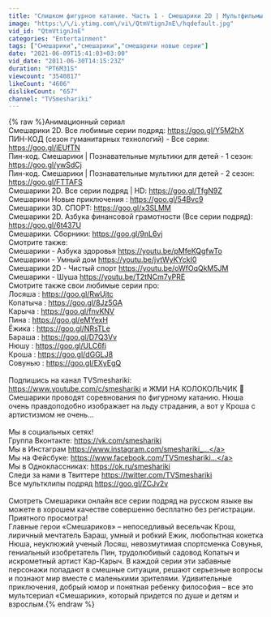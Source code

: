 ```yaml
---
title: "Слишком фигурное катание. Часть 1 - Смешарики 2D | Мультфильмы для детей"
image: "https:\/\/i.ytimg.com\/vi\/QtmVtignJnE\/hqdefault.jpg"
vid_id: "QtmVtignJnE"
categories: "Entertainment"
tags: ["Смешарики","смешарики","смешарики новые серии"]
date: "2021-06-09T15:41:03+03:00"
vid_date: "2011-06-30T14:15:23Z"
duration: "PT6M31S"
viewcount: "3540817"
likeCount: "4606"
dislikeCount: "657"
channel: "TVSmeshariki"
---
```

{% raw %}Анимационный сериал<br />Смешарики 2D. Все любимые серии подряд: <a rel="nofollow" target="blank" href="https://goo.gl/Y5M2hX">https://goo.gl/Y5M2hX</a><br />ПИН-КОД (сезон гуманитарных технологий) - Все серии: <a rel="nofollow" target="blank" href="https://goo.gl/iEUfTN">https://goo.gl/iEUfTN</a><br />Пин-код. Смешарики | Познавательные мультики для детей - 1 сезон: <a rel="nofollow" target="blank" href="https://goo.gl/ywSdCj">https://goo.gl/ywSdCj</a><br />Пин-код. Смешарики | Познавательные мультики для детей - 2 сезон: <a rel="nofollow" target="blank" href="https://goo.gl/FTTAFS">https://goo.gl/FTTAFS</a><br />Смешарики 2D. Все серии подряд | HD: <a rel="nofollow" target="blank" href="https://goo.gl/TfgN9Z">https://goo.gl/TfgN9Z</a> <br />Смешарики Новые приключения : <a rel="nofollow" target="blank" href="https://goo.gl/54Bvc9">https://goo.gl/54Bvc9</a><br />Смешарики 3D. СПОРТ: <a rel="nofollow" target="blank" href="https://goo.gl/x3SLMM">https://goo.gl/x3SLMM</a><br />Смешарики 2D. Азбука финансовой грамотности (Все серии подряд): <a rel="nofollow" target="blank" href="https://goo.gl/6t437U">https://goo.gl/6t437U</a><br />Смешарики. Сборники: <a rel="nofollow" target="blank" href="https://goo.gl/9nL6vj">https://goo.gl/9nL6vj</a><br />Смотрите также:<br />Смешарики - Азбука здоровья <a rel="nofollow" target="blank" href="https://youtu.be/pMfeKQgfwTo">https://youtu.be/pMfeKQgfwTo</a><br />Смешарики - Умный дом <a rel="nofollow" target="blank" href="https://youtu.be/jvtWyKYckI0">https://youtu.be/jvtWyKYckI0</a><br />Смешарики 2D - Чистый спорт <a rel="nofollow" target="blank" href="https://youtu.be/oWfOqQkM5JM">https://youtu.be/oWfOqQkM5JM</a><br />Смешарики - Шуша <a rel="nofollow" target="blank" href="https://youtu.be/T2tNCm7yPRE">https://youtu.be/T2tNCm7yPRE</a><br />Смотрите также свои любимые серии про: <br />Лосяша : <a rel="nofollow" target="blank" href="https://goo.gl/RwUjtc">https://goo.gl/RwUjtc</a><br />Копатыча : <a rel="nofollow" target="blank" href="https://goo.gl/8Jz5GA">https://goo.gl/8Jz5GA</a><br />Карыча : <a rel="nofollow" target="blank" href="https://goo.gl/fnvKNV">https://goo.gl/fnvKNV</a><br />Пина : <a rel="nofollow" target="blank" href="https://goo.gl/eMYexH">https://goo.gl/eMYexH</a><br />Ёжика : <a rel="nofollow" target="blank" href="https://goo.gl/NRsTLe">https://goo.gl/NRsTLe</a><br />Бараша : <a rel="nofollow" target="blank" href="https://goo.gl/D7Q3Vv">https://goo.gl/D7Q3Vv</a><br />Нюшу : <a rel="nofollow" target="blank" href="https://goo.gl/ULC6fi">https://goo.gl/ULC6fi</a><br />Кроша : <a rel="nofollow" target="blank" href="https://goo.gl/dGGLJ8">https://goo.gl/dGGLJ8</a><br />Совунью : <a rel="nofollow" target="blank" href="https://goo.gl/EXyEgQ">https://goo.gl/EXyEgQ</a> <br /><br />Подпишись на канал TVSmeshariki: <a rel="nofollow" target="blank" href="https://www.youtube.com/c/smeshariki">https://www.youtube.com/c/smeshariki</a> и ЖМИ НА КОЛОКОЛЬЧИК 🔔 <br />Смешарики проводят соревнования по фигурному катанию. Нюша очень правдоподобно изображает на льду страдания, а вот у Кроша с артистизмом не очень... <br /><br />Мы в социальных сетях!<br />Группа Вконтакте: <a rel="nofollow" target="blank" href="https://vk.com/smeshariki">https://vk.com/smeshariki</a><br />Мы в Инстаграм <a rel="nofollow" target="blank" href="https://www.instagram.com/smeshariki_...">https://www.instagram.com/smeshariki_...</a><br />Мы на Фейсбуке: <a rel="nofollow" target="blank" href="https://www.facebook.com/TVSmeshariki...">https://www.facebook.com/TVSmeshariki...</a><br />Мы в Одноклассниках: <a rel="nofollow" target="blank" href="https://ok.ru/smeshariki">https://ok.ru/smeshariki</a><br />Следи за нами в Твиттере <a rel="nofollow" target="blank" href="https://twitter.com/TVSmeshariki">https://twitter.com/TVSmeshariki</a><br />Все мультклипы подряд <a rel="nofollow" target="blank" href="https://goo.gl/ZCJv2v">https://goo.gl/ZCJv2v</a><br /><br />Смотреть Смешарики онлайн все серии подряд на русском языке вы можете в хорошем качестве совершенно бесплатно без регистрации. Приятного просмотра! <br />Главные герои «Смешариков» – непоседливый весельчак Крош, лиричный мечтатель Бараш, умный и робкий Ежик, любопытная кокетка Нюша, неуклюжий ученый Лосяш, невозмутимая спортсменка Совунья, гениальный изобретатель Пин, трудолюбивый садовод Копатыч и искрометный артист Кар-Карыч. В каждой серии эти забавные персонажи попадают в смешные ситуации, решают серьезные вопросы и познают мир вместе с маленькими зрителями. Удивительные приключения, добрый юмор и понятная ребенку философия – все это мультсериал «Смешарики», который придется по душе и детям и взрослым.{% endraw %}

